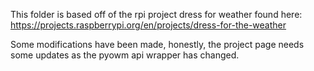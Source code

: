 This folder is based off of the rpi project dress for weather found here:
https://projects.raspberrypi.org/en/projects/dress-for-the-weather

Some modifications have been made, honestly, the project page needs some updates as the pyowm api wrapper has changed.
